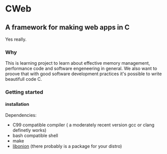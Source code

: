 # CWeb
## A framework for making web apps in C
Yes really.
### Why
This is learning project to learn about effective memory management, performance code and software engeneering in general.
We also want to proove that with good software development practices it's possible to write beautifull code C.

### Getting started
#### installation
Dependencies:
* C99 compatible compiler ( a moderately recent version gcc or clang definetly works)
* bash compatible shell
* make
* [libonion](https://github.com/davidmoreno/onion) (there probably is a package for your distro) 

